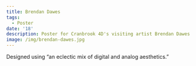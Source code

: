 ```yaml
---
title: Brendan Dawes
tags:
  - Poster
date: '18'
description: Poster for Cranbrook 4D's visiting artist Brendan Dawes
image: /img/brendan-dawes.jpg
---
```

Designed using “an eclectic mix of digital and analog aesthetics.”
